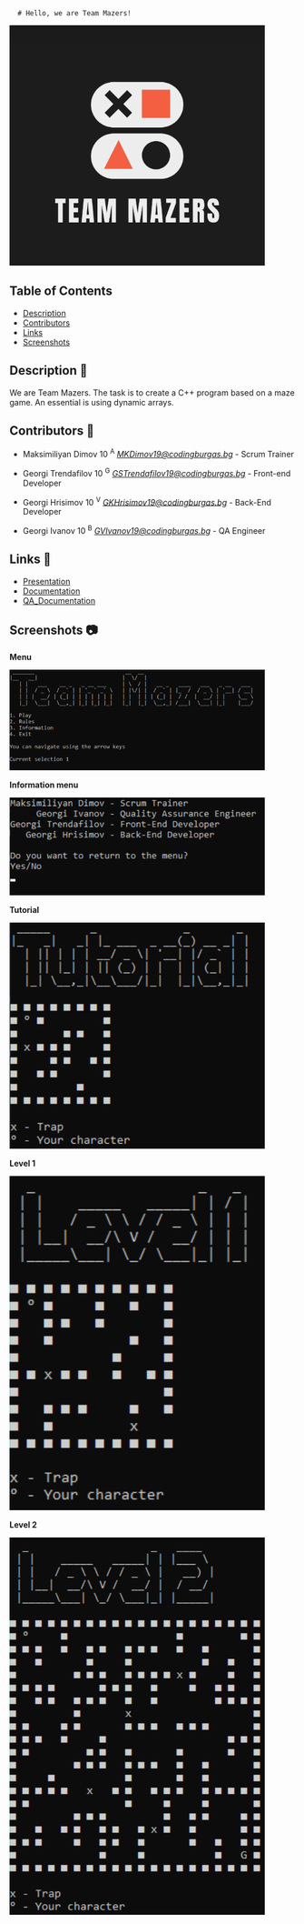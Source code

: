       # Hello, we are Team Mazers!

<img src="Pictures/mrtvdd.png" width="450px">

## Table of Contents

* [Description](#desc) 
* [Contributors](#contr)
* [Links](#link)
* [Screenshots](#scre)

<a name="desc"></a>
## Description 📝
We are Team Mazers. The task is to create a C++ program based on a maze game. An essential is using dynamic arrays.

<a name="contr"></a>
## Contributors 🧔

- Maksimiliyan Dimov 10 <sup>A</sup> *<MKDimov19@codingburgas.bg>* - Scrum Trainer

- Georgi Trendafilov 10 <sup>G</sup> *<GSTrendafilov19@codingburgas.bg>* - Front-end Developer

- Georgi Hrisimov 10 <sup>V</sup> *<GKHrisimov19@codingburgas.bg>* - Back-End Developer

- Georgi Ivanov 10 <sup>B</sup> *<GVIvanov19@codingburgas.bg>* - QA Engineer

<a name="link"></a>
## Links 🔗

* [Presentation](https://codingburgas-my.sharepoint.com/:p:/g/personal/mkdimov19_codingburgas_bg/EeHb7y2VZSpMnF44fvzgPfsBF2JEzJ1KqmRy9NLo_y5CVg?e=fQipz9)
* [Documentation](https://codingburgas-my.sharepoint.com/:w:/g/personal/mkdimov19_codingburgas_bg/EUJeRP2sSExPqqMEy0ubuiQB16rrfG9P-n-2nu_2p4k3uA?e=jThPbL)
* [QA_Documentation](https://codingburgas-my.sharepoint.com/:x:/g/personal/mkdimov19_codingburgas_bg/EQlULJr4gO5CmFOqBPDl1o4BR0I8nLmiHRc2o28-MOpjjg?e=3zP9cN)

<a name="scre"></a>
## Screenshots 📷

**Menu**

<img src="Pictures/Screenshot_2.png" width="450px">



**Information menu**

<img src="Pictures/Screenshot_4.png" width="450px">



**Tutorial**

<img src="Pictures/Screenshot_1.png" width="450px">



**Level 1**

<img src="Pictures/Screenshot_3.png" width="450px">



**Level 2**

<img src="Pictures/Screenshot_5.png" width="450px">